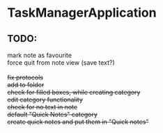 # TaskManagerApplication
## TODO: <br />
mark note as favourite <br/>
force quit from note view (save text?) <br /> <br />
~~fix protocols~~ <br /> 
~~add to folder~~ <br />
~~check for filled boxes, while creating category~~ <br />
~~edit category functionality~~ <br />
~~check for no text in note~~ <br />
~~default "Quick Notes" category~~ <br />
~~create quick notes and put them in "Quick notes"~~ <br />

